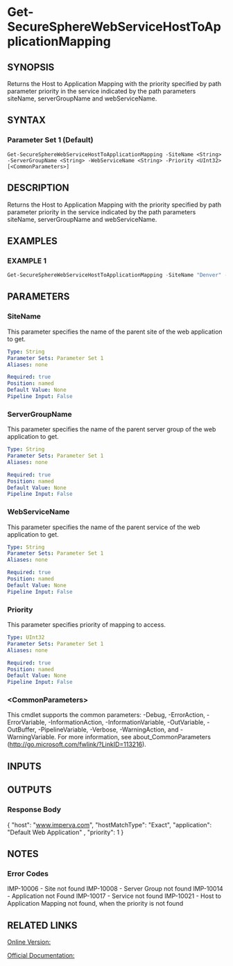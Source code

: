 ﻿# Get-SecureSphereWebServiceHostToApplicationMapping

## SYNOPSIS
Returns the Host to Application Mapping with the priority specified by path parameter priority in the service indicated by the path parameters siteName, serverGroupName and webServiceName.

## SYNTAX

### Parameter Set 1 (Default)
```
Get-SecureSphereWebServiceHostToApplicationMapping -SiteName <String> -ServerGroupName <String> -WebServiceName <String> -Priority <UInt32> [<CommonParameters>]
```

## DESCRIPTION
Returns the Host to Application Mapping with the priority specified by path parameter priority in the service indicated by the path parameters siteName, serverGroupName and webServiceName.

## EXAMPLES

### EXAMPLE 1

```powershell
Get-SecureSphereWebServiceHostToApplicationMapping -SiteName "Denver" -ServerGroupName "HR-Prod" -WebServiceName "ODS-WebService" -Priority 1
```

## PARAMETERS

### SiteName
This parameter specifies the name of the parent site of the web application to get.

```yaml
Type: String
Parameter Sets: Parameter Set 1
Aliases: none

Required: true
Position: named
Default Value: None
Pipeline Input: False
```

### ServerGroupName
This parameter specifies the name of the parent server group of the web application to get.

```yaml
Type: String
Parameter Sets: Parameter Set 1
Aliases: none

Required: true
Position: named
Default Value: None
Pipeline Input: False
```

### WebServiceName
This parameter specifies the name of the parent service of the web application to get.

```yaml
Type: String
Parameter Sets: Parameter Set 1
Aliases: none

Required: true
Position: named
Default Value: None
Pipeline Input: False
```

### Priority
This parameter specifies priority of mapping to access.

```yaml
Type: UInt32
Parameter Sets: Parameter Set 1
Aliases: none

Required: true
Position: named
Default Value: None
Pipeline Input: False
```

### \<CommonParameters\>
This cmdlet supports the common parameters: -Debug, -ErrorAction, -ErrorVariable, -InformationAction, -InformationVariable, -OutVariable, -OutBuffer, -PipelineVariable, -Verbose, -WarningAction, and -WarningVariable. For more information, see about_CommonParameters (http://go.microsoft.com/fwlink/?LinkID=113216).

## INPUTS

## OUTPUTS

### Response Body
{
"host": "www.imperva.com",
"hostMatchType": "Exact",
"application": "Default Web Application" ,
"priority": 1
}

## NOTES

### Error Codes
IMP-10006 - Site not found
IMP-10008 - Server Group not found
IMP-10014 - Application not Found
IMP-10017 - Service not found
IMP-10021 - Host to Application Mapping not found, when the priority is not found

## RELATED LINKS

[Online Version:](https://github.com/akshinmustafayev/SecureSpherePS/tree/master/Documentation)

[Official Documentation:](https://docs.imperva.com/bundle/v13.6-api-reference-guide/page/61854.htm)



